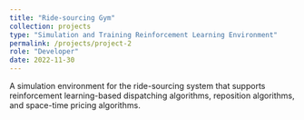 ```yaml
---
title: "Ride-sourcing Gym"
collection: projects
type: "Simulation and Training Reinforcement Learning Environment"
permalink: /projects/project-2
role: "Developer"
date: 2022-11-30
---
```


A simulation environment for the ride-sourcing system that supports reinforcement learning-based dispatching algorithms, reposition algorithms, and space-time pricing algorithms.

